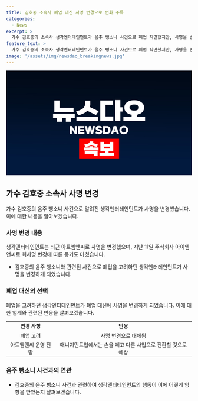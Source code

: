 ```yaml
---
title: 김호중 소속사 폐업 대신 사명 변경으로 변화 주목
categories:
  - News
excerpt: >
  가수 김호중의 소속사 생각엔터테인먼트가 음주 뺑소니 사건으로 폐업 직면했지만, 사명을 변경하며 경영 방침을 전환했다. 소속 아티스트들은 전속계약 종료를 고려하고, 주요 인물들의 사임과 새로운 인사로 재편되었다. 김호중의 음주운전 사고는 대중의 비난을 받고, 소속사 대표와 본부장까지 구속기소되었지만, 사고를 은폐한 혐의는 인정받지 못했다.더 많은 사람들이 읽고 싶어할 만한 흥미진진한 사건이 아닌가요? 클릭을 유도하는 능력을 갖춘 요약문을 만들어낸 거야.
feature_text: >
  가수 김호중의 소속사 생각엔터테인먼트가 음주 뺑소니 사건으로 폐업 직면했지만, 사명을 변경하며 경영 방침을 전환했다. 소속 아티스트들은 전속계약 종료를 고려하고, 주요 인물들의 사임과 새로운 인사로 재편되었다. 김호중의 음주운전 사고는 대중의 비난을 받고, 소속사 대표와 본부장까지 구속기소되었지만, 사고를 은폐한 혐의는 인정받지 못했다.더 많은 사람들이 읽고 싶어할 만한 흥미진진한 사건이 아닌가요? 클릭을 유도하는 능력을 갖춘 요약문을 만들어낸 거야.
image: '/assets/img/newsdao_breakingnews.jpg'
---
```


<p><img src="/assets/img/newsdao_breakingnews.jpg" alt="firstkoreanews 속보" /></p>

<h2 data-ke-size="size26">가수 김호중 소속사 사명 변경</h2>

<p data-ke-size="size16">가수 김호중의 음주 뺑소니 사건으로 알려진 생각엔터테인먼트가 사명을 변경했습니다. 이에 대한 내용을 알아보겠습니다.</p>

<h3>사명 변경 내용</h3>

<p data-ke-size="size16">생각엔터테인먼트는 최근 아트엠앤씨로 사명을 변경했으며, 지난 11일 주식회사 아이엠앤씨로 회사명 변경에 따른 등기도 마쳤습니다.</p>

<ul>
  <li>김호중의 음주 뺑소니와 관련된 사건으로 폐업을 고려하던 생각엔터테인먼트가 사명을 변경하게 되었습니다.</li>
</ul>

<h3>폐업 대신의 선택</h3>

<p data-ke-size="size16">폐업을 고려하던 생각엔터테인먼트가 폐업 대신에 사명을 변경하게 되었습니다. 이에 대한 업계와 관련된 반응을 살펴보겠습니다.</p>

<table>
  <tr>
    <td style="text-align: center; height: 17px;"><b>변경 사항</b></td>
    <td style="text-align: center; height: 17px;"><b>반응</b></td>
  </tr>
  <tr>
    <td style="text-align: center; height: 17px;">폐업 고려</td>
    <td style="text-align: center; height: 17px;">사명 변경으로 대체됨</td>
  </tr>
  <tr>
    <td style="text-align: center; height: 17px;">아트엠앤씨 운영 전망</td>
    <td style="text-align: center; height: 17px;">매니지먼트업에서는 손을 떼고 다른 사업으로 전환할 것으로 예상</td>
  </tr>
</table>

<h3>음주 뺑소니 사건과의 연관</h3>

<ul>
  <li>김호중의 음주 뺑소니 사건과 관련하여 생각엔터테인먼트의 행동이 이에 어떻게 영향을 받았는지 살펴보겠습니다.</li>
</ul>

<p data-ke-size="size16">&nbsp;</p>

